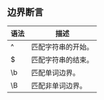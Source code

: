 ## 边界断言

| 语法 | 描述 |
| --- | --- |
| ^ | 匹配字符串的开始。 |
| $ | 匹配字符串的结束。 |
| \b | 匹配单词边界。 |
| \B | 匹配非单词边界。 |
